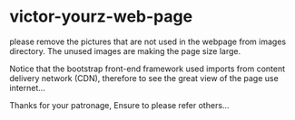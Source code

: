 # victor-yourz-web-page

please remove the pictures that are not used in the webpage from images directory.
The unused images are making the page size large.

Notice that the bootstrap front-end framework used imports from content delivery network (CDN), therefore to see the great view of the page
use internet...

Thanks for your patronage, Ensure to please refer others...
